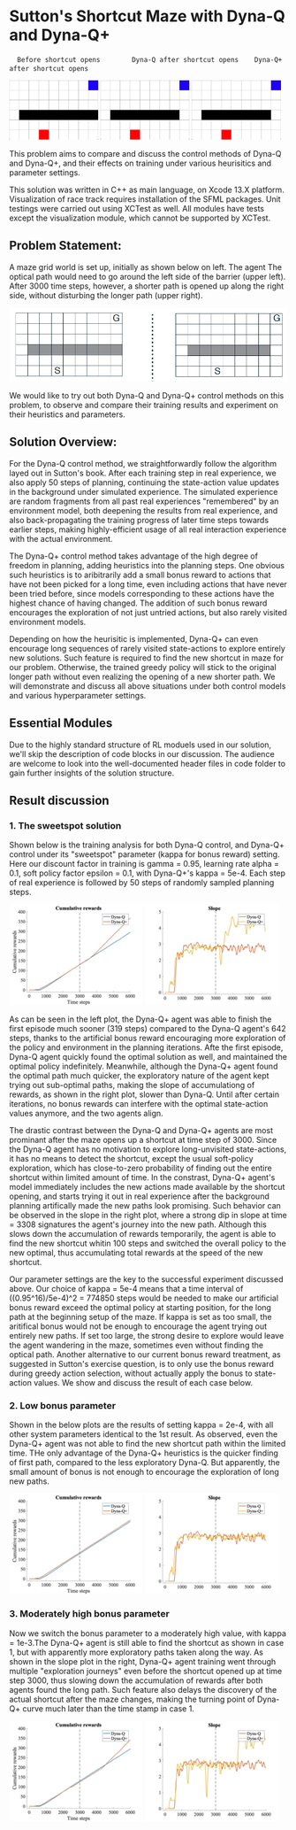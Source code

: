 # Sutton's Shortcut Maze with Dyna-Q and Dyna-Q+


      Before shortcut opens        Dyna-Q after shortcut opens    Dyna-Q+ after shortcut opens

<p float="center">
  <img src="./Examples/No_Shortcut_Recording.gif" width="32%" />
  <img src="./Examples/Dyna-Q_Recording.gif" width="32%" />
  <img src="./Examples/Dyna-Q_Plus_Recording.gif" width="32%" />
</p>

This problem aims to compare and discuss the control methods of Dyna-Q and Dyna-Q+, and their effects on training under various heurisitics and parameter settings.

This solution was written in C++ as main language, on Xcode 13.X platform. Visualization of race track requires installation of the SFML packages.
Unit testings were carried out using XCTest as well. All modules have tests except the visualization module, which cannot be supported by XCTest.

## Problem Statement:
A maze grid world is set up, initially as shown below on left. The agent The optical path would need to go around the left side of the barrier (upper left). After 3000 time steps, however, a shorter path is opened up along the right side, without disturbing the longer path (upper right).

![Maze problem statement](./Examples/Problem_Statement.png)

We would like to try out both Dyna-Q and Dyna-Q+ control methods on this problem, to observe and compare their training results and experiment on their heuristics and parameters.

## Solution Overview:
For the Dyna-Q control method, we straightforwardly follow the algorithm layed out in Sutton's book. After each training step in real experience, we also apply 50 steps of planning, continuing the state-action value updates in the background under simulated experience. The simulated experience are random fragments from all past real experiences "remembered" by an environment model, both deepening the results from real experience, and also back-propagating the training progress of later time steps towards earlier steps, making highly-efficient usage of all real interaction experience with the actual environment.

The Dyna-Q+ control method takes advantage of the high degree of freedom in planning, adding heuristics into the planning steps. One obvious such heuristics is to aribitrarily add a small bonus reward to actions that have not been picked for a long time, even including actions that have never been tried before, since models corresponding to these actions have the highest chance of having changed. The addition of such bonus reward encourages the exploration of not just untried actions, but also rarely visited environment models. 

Depending on how the heurisitic is implemented, Dyna-Q+ can even encourage long sequences of rarely visited state-actions to explore entirely new solutions. Such feature is required to find the new shortcut in maze for our problem. Otherwise, the trained greedy policy will stick to the original longer path without even realizing the opening of a new shorter path. We will demonstrate and discuss all above situations under both control models and various hyperparameter settings.

## Essential Modules
Due to the highly standard structure of RL moduels used in our solution, we'll skip the description of code blocks in our discussion. The audience are welcome to look into the well-documented header files in code folder to gain further insights of the solution structure.

## Result discussion
### 1. The sweetspot solution
Shown below is the training analysis for both Dyna-Q control, and Dyna-Q+ control under its "sweetspot" parameter (kappa for bonus reward) setting. Here our discount factor in training is gamma = 0.95, learning rate alpha = 0.1, soft policy factor epsilon = 0.1, with Dyna-Q+'s kappa = 5e-4. Each step of real experience is followed by 50 steps of randomly sampled planning steps.

<p float="center">
  <img src="./Examples/1_Sweetspot_Solution.jpg" width="48%" />
  <img src="./Examples/1_Sweetspot_Slope.jpg" width="48%" /> 
</p>

As can be seen in the left plot, the Dyna-Q+ agent was able to finish the first episode much sooner (319 steps) compared to the Dyna-Q agent's 642 steps, thanks to the artificial bonus reward encouraging more exploration of the policy and environment in the planning iterations. Afte the first episode, Dyna-Q agent quickly found the optimal solution as well, and maintained the optimal policy indefinitely. Meanwhile, although the Dyna-Q+ agent found the optimal path much quicker, the exploratory nature of the agent kept trying out sub-optimal paths, making the slope of accumulationg of rewards, as shown in the right plot, slower than Dyna-Q. Until after certain iterations, no bonus rewards can interfere with the optimal state-action values anymore, and the two agents align.

The drastic contrast between the Dyna-Q and Dyna-Q+ agents are most prominant after the maze opens up a shortcut at time step of 3000. Since the Dyna-Q agent has no motivation to explore long-unvisited state-actions, it has no means to detect the shortcut, except the usual soft-policy exploration, which has close-to-zero probability of finding out the entire shortcut within limited amount of time. In the constrast, Dyna-Q+ agent's model immediately includes the new actions made available by the shortcut opening, and starts trying it out in real experience after the background planning artifically made the new paths look promising. Such behavior can be observed in the slope in the right plot, where a strong dip in slope at time = 3308 signatures the agent's journey into the new path. Although this slows down the accumulation of rewards temporarily, the agent is able to find the new shortcut whitin 100 steps and switched the overall policy to the new optimal, thus accumulating total rewards at the speed of the new shortcut.

Our parameter settings are the key to the successful experiment discussed above. Our choice of kappa = 5e-4 means that a time interval of ((0.95^16)/5e-4)^2 = 774850 steps would be needed to make our artificial bonus reward exceed the optimal policy at starting position, for the long path at the beginning setup of the maze. If kappa is set as too small, the aritifical bonus would not be enough to encourage the agent trying out entirely new paths. If set too large, the strong desire to explore would leave the agent wandering in the maze, sometimes even without finding the optical path. Another alternative to our current bonus reward treatment, as suggested in Sutton's exercise question, is to only use the bonus reward during greedy action selection, without actually apply the bonus to state-action values. We show and discuss the result of each case below.

### 2. Low bonus parameter
Shown in the below plots are the results of setting kappa = 2e-4, with all other system parameters identical to the 1st result. As observed, even the Dyna-Q+ agent was not able to find the new shortcut path within the limited time. THe only advantage of the Dyna-Q+ heuristics is the quicker finding of first path, compared to the less exploratory Dyna-Q. But apparently, the small amount of bonus is not enough to encourage the exploration of long new paths.

<p float="center">
  <img src="./Examples/2_LowKappa_Solution.jpg" width="48%" />
  <img src="./Examples/2_LowKappa_Slope.jpg" width="48%" /> 
</p>

### 3. Moderately high bonus parameter
Now we switch the bonus parameter to a moderately high value, with kappa = 1e-3.The Dyna-Q+ agent is still able to find the shortcut as shown in case 1, but with apparently more exploratory paths taken along the way. As shown in the slope plot in the right, Dyna-Q+ agent training went through multiple "exploration journeys" even before the shortcut opened up at time step 3000, thus slowing down the accumulation of rewards after both agents found the long path. Such feature also delays the discovery of the actual shortcut after the maze changes, making the turning point of Dyna-Q+ curve much later than the time stamp in case 1.

<p float="center">
  <img src="./Examples/3_ModHighKappa_Solution.jpg" width="48%" />
  <img src="./Examples/3_ModHighKappa_Slope.jpg" width="48%" /> 
</p>



